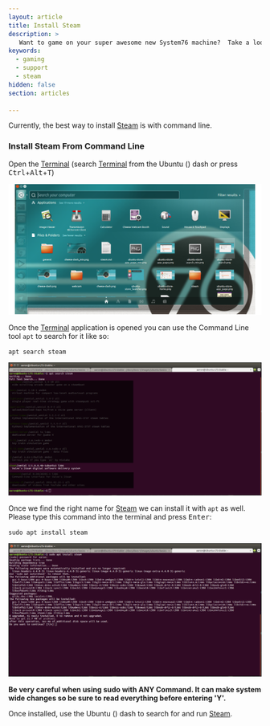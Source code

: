 ```yaml
---
layout: article
title: Install Steam
description: >
   Want to game on your super awesome new System76 machine?  Take a look at these instructions to install Steam, a marketplace for hundreds of Linux games.
keywords:
  - gaming
  - support
  - steam
hidden: false
section: articles

---
```


Currently, the best way to install <u>Steam</u> is with command line.

### Install Steam From Command Line

Open the <u>Terminal</u> (search <u>Terminal</u> from the Ubuntu (<i class="fl-ubuntu"></i>) dash or press <kbd>Ctrl</kbd>+<kbd>Alt</kbd>+<kbd>T</kbd>)

![Ubuntu Deskop](/images/general/open-dash_min.png)

Once the <u>Terminal</u> application is opened you can use the Command Line tool `apt` to search for it like so:

```
apt search steam
```

![Terminal](/images/steam/Install-SteamCLI-16.04.png)

Once we find the right name for <u>Steam</u> we can install it with `apt` as well. Please type this command into the terminal and press <kbd>Enter</kbd>:

```
sudo apt install steam
```

![Terminal](/images/steam/Install-SteamCLI_P2-16.04.png)

**Be very careful when using sudo with ANY Command. It can make system wide changes so be sure to read everything before entering 'Y'.**

Once installed, use the Ubuntu (<i class="fl-ubuntu"></i>) dash to search for and run <u>Steam</u>.
